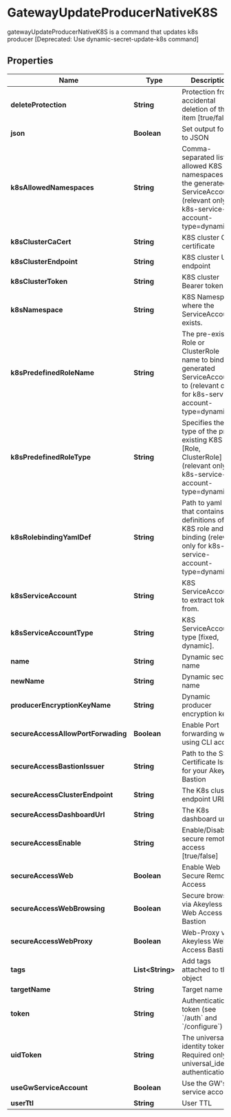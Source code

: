 

# GatewayUpdateProducerNativeK8S

gatewayUpdateProducerNativeK8S is a command that updates k8s producer [Deprecated: Use dynamic-secret-update-k8s command]

## Properties

Name | Type | Description | Notes
------------ | ------------- | ------------- | -------------
**deleteProtection** | **String** | Protection from accidental deletion of this item [true/false] |  [optional]
**json** | **Boolean** | Set output format to JSON |  [optional]
**k8sAllowedNamespaces** | **String** | Comma-separated list of allowed K8S namespaces for the generated ServiceAccount (relevant only for k8s-service-account-type&#x3D;dynamic) |  [optional]
**k8sClusterCaCert** | **String** | K8S cluster CA certificate |  [optional]
**k8sClusterEndpoint** | **String** | K8S cluster URL endpoint |  [optional]
**k8sClusterToken** | **String** | K8S cluster Bearer token |  [optional]
**k8sNamespace** | **String** | K8S Namespace where the ServiceAccount exists. |  [optional]
**k8sPredefinedRoleName** | **String** | The pre-existing Role or ClusterRole name to bind the generated ServiceAccount to (relevant only for k8s-service-account-type&#x3D;dynamic) |  [optional]
**k8sPredefinedRoleType** | **String** | Specifies the type of the pre-existing K8S role [Role, ClusterRole] (relevant only for k8s-service-account-type&#x3D;dynamic) |  [optional]
**k8sRolebindingYamlDef** | **String** | Path to yaml file that contains definitions of K8S role and role binding (relevant only for k8s-service-account-type&#x3D;dynamic) |  [optional]
**k8sServiceAccount** | **String** | K8S ServiceAccount to extract token from. |  [optional]
**k8sServiceAccountType** | **String** | K8S ServiceAccount type [fixed, dynamic]. |  [optional]
**name** | **String** | Dynamic secret name | 
**newName** | **String** | Dynamic secret name |  [optional]
**producerEncryptionKeyName** | **String** | Dynamic producer encryption key |  [optional]
**secureAccessAllowPortForwading** | **Boolean** | Enable Port forwarding while using CLI access |  [optional]
**secureAccessBastionIssuer** | **String** | Path to the SSH Certificate Issuer for your Akeyless Bastion |  [optional]
**secureAccessClusterEndpoint** | **String** | The K8s cluster endpoint URL |  [optional]
**secureAccessDashboardUrl** | **String** | The K8s dashboard url |  [optional]
**secureAccessEnable** | **String** | Enable/Disable secure remote access [true/false] |  [optional]
**secureAccessWeb** | **Boolean** | Enable Web Secure Remote Access |  [optional]
**secureAccessWebBrowsing** | **Boolean** | Secure browser via Akeyless Web Access Bastion |  [optional]
**secureAccessWebProxy** | **Boolean** | Web-Proxy via Akeyless Web Access Bastion |  [optional]
**tags** | **List&lt;String&gt;** | Add tags attached to this object |  [optional]
**targetName** | **String** | Target name |  [optional]
**token** | **String** | Authentication token (see &#x60;/auth&#x60; and &#x60;/configure&#x60;) |  [optional]
**uidToken** | **String** | The universal identity token, Required only for universal_identity authentication |  [optional]
**useGwServiceAccount** | **Boolean** | Use the GW&#39;s service account |  [optional]
**userTtl** | **String** | User TTL |  [optional]



